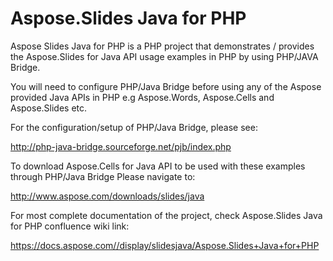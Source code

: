 # Aspose.Slides Java for PHP
Aspose Slides Java for PHP is a PHP project that demonstrates / provides the Aspose.Slides for Java API usage examples in PHP by using PHP/JAVA Bridge.

You will need to configure PHP/Java Bridge before using any of the Aspose provided Java APIs in PHP e.g Aspose.Words, Aspose.Cells and Aspose.Slides etc.

For the configuration/setup of PHP/Java Bridge, please see:

http://php-java-bridge.sourceforge.net/pjb/index.php

To download Aspose.Cells for Java API to be used with these examples through PHP/Java Bridge
Please navigate to:

http://www.aspose.com/downloads/slides/java

For most complete documentation of the project, check Aspose.Slides Java for PHP confluence wiki link:

https://docs.aspose.com//display/slidesjava/Aspose.Slides+Java+for+PHP


